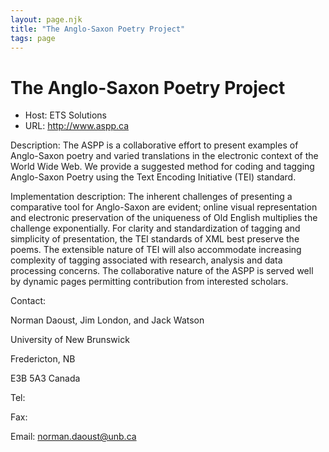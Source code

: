 ```yaml
---
layout: page.njk
title: "The Anglo-Saxon Poetry Project"
tags: page
---
```

# The Anglo-Saxon Poetry Project




* Host: ETS Solutions
* URL: <http://www.aspp.ca>



Description:
 The ASPP is a collaborative effort to present examples of Anglo-Saxon poetry and varied
 translations in the electronic context of the World Wide Web. We provide a suggested
 method for coding and tagging Anglo-Saxon Poetry using the Text Encoding Initiative
 (TEI) standard.



Implementation description:
 The inherent challenges of presenting a comparative tool for Anglo-Saxon are evident;
 online visual representation and electronic preservation of the uniqueness of Old
 English multiplies the challenge exponentially. For clarity and standardization of
 tagging and simplicity of presentation, the TEI standards of XML best preserve the
 poems. The extensible nature of TEI will also accommodate increasing complexity of
 tagging associated with research, analysis and data processing concerns. The collaborative
 nature of the ASPP is served well by dynamic pages permitting contribution from interested
 scholars.



Contact: 



Norman Daoust, Jim London, and Jack Watson


University of New Brunswick
 
 Fredericton, NB
 
 E3B 5A3 Canada


Tel: 


Fax: 


Email: [norman.daoust@unb.ca](mailto:norman.daoust@unb.ca)





